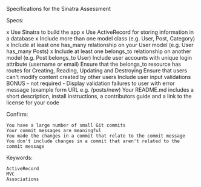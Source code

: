 Specifications for the Sinatra Assessment

Specs:

  x  Use Sinatra to build the app
  x  Use ActiveRecord for storing information in a database
  x  Include more than one model class (e.g. User, Post, Category)
  x  Include at least one has_many relationship on your User model (e.g. User has_many Posts)
  x  Include at least one belongs_to relationship on another model (e.g. Post belongs_to User)
    Include user accounts with unique login attribute (username or email)
    Ensure that the belongs_to resource has routes for Creating, Reading, Updating and Destroying
    Ensure that users can't modify content created by other users
    Include user input validations
    BONUS - not required - Display validation failures to user with error message (example form URL e.g. /posts/new)
    Your README.md includes a short description, install instructions, a contributors guide and a link to the license for your code
    
Confirm:

    You have a large number of small Git commits
    Your commit messages are meaningful
    You made the changes in a commit that relate to the commit message
    You don't include changes in a commit that aren't related to the commit message


Keywords:

    ActiveRecord
    MVC
    Associations 
    